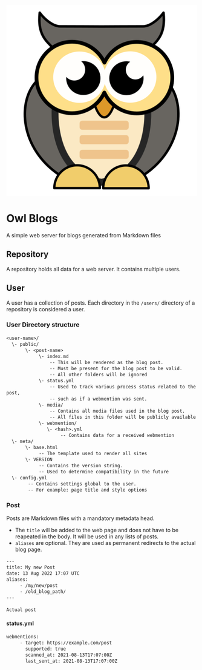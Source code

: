 ![Mascot](assets/owl.png)

# Owl Blogs

A simple web server for blogs generated from Markdown files

## Repository

A repository holds all data for a web server. It contains multiple users.

## User

A user has a collection of posts.
Each directory in the `/users/` directory of a repository is considered a user.

### User Directory structure

```
<user-name>/
  \- public/
       \- <post-name>
            \- index.md
                -- This will be rendered as the blog post.
                -- Must be present for the blog post to be valid.
                -- All other folders will be ignored
            \- status.yml
                -- Used to track various process status related to the post, 
                -- such as if a webmention was sent.
            \- media/
                -- Contains all media files used in the blog post.
                -- All files in this folder will be publicly available
            \- webmention/
               \- <hash>.yml
                    -- Contains data for a received webmention
  \- meta/
       \- base.html
            -- The template used to render all sites
       \- VERSION
            -- Contains the version string.
            -- Used to determine compatibility in the future
  \- config.yml
        -- Contains settings global to the user.
        -- For example: page title and style options
```

### Post

Posts are Markdown files with a mandatory metadata head.

- The `title` will be added to the web page and does not have to be reapeated in the body. It will be used in any lists of posts.
- `aliases` are optional. They are used as permanent redirects to the actual blog page.

```
---
title: My new Post
date: 13 Aug 2022 17:07 UTC
aliases:
     - /my/new/post
     - /old_blog_path/
---

Actual post

```


#### status.yml

```
webmentions:
     - target: https://example.com/post
       supported: true
       scanned_at: 2021-08-13T17:07:00Z
       last_sent_at: 2021-08-13T17:07:00Z
```